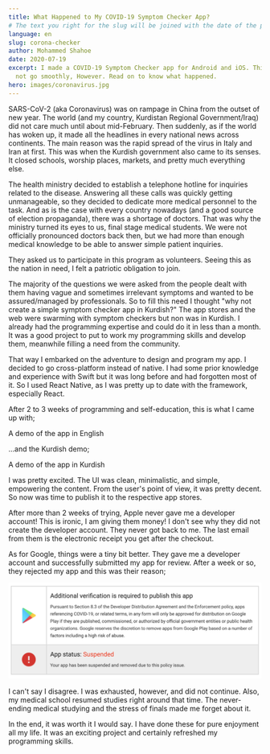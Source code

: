 ```yaml
---
title: What Happened to My COVID-19 Symptom Checker App?
# The text you right for the slug will be joined with the date of the post
language: en
slug: corona-checker
author: Mohammed Shahoe
date: 2020-07-19
excerpt: I made a COVID-19 Symptom Checker app for Android and iOS. Things did
  not go smoothly, However. Read on to know what happened.
hero: images/coronavirus.jpg
---
```

SARS-CoV-2 (aka Coronavirus) was on rampage in China from the outset of new year. The world (and my country, Kurdistan Regional Government/Iraq) did not care much until about mid-February. Then suddenly, as if the world has woken up, it made all the headlines in every national news across continents. The main reason was the rapid spread of the virus in Italy and Iran at first. This was when the Kurdish government also came to its senses. It closed schools, worship places, markets, and pretty much everything else.

The health ministry decided to establish a telephone hotline for inquiries related to the disease. Answering all these calls was quickly getting unmanageable, so they decided to dedicate more medical personnel to the task. And as is the case with every country nowadays (and a good source of election propaganda), there was a shortage of doctors. That was why the ministry turned its eyes to us, final stage medical students. We were not officially pronounced doctors back then, but we had more than enough medical knowledge to be able to answer simple patient inquiries.

They asked us to participate in this program as volunteers. Seeing this as the nation in need, I felt a patriotic obligation to join.

The majority of the questions we were asked from the people dealt with them having vague and sometimes irrelevant symptoms and wanted to be assured/managed by professionals. So to fill this need I thought "why not create a simple symptom checker app in Kurdish?" The app stores and the web were swarming with symptom checkers but non was in Kurdish. I already had the programming expertise and could do it in less than a month. It was a good project to put to work my programming skills and develop them, meanwhile filling a need from the community.

That way I embarked on the adventure to design and program my app. I decided to go cross-platform instead of native. I had some prior knowledge and experience with Swift but it was long before and had forgotten most of it. So I used React Native, as I was pretty up to date with the framework, especially React.

After 2 to 3 weeks of programming and self-education, this is what I came up with;

<div class="Image__Medium">
  <YouTube videoId="bmiLklAg7Lo" />
  <figcaption>A demo of the app in English</figcaption>
</div>

...and the Kurdish demo;

<div class="Image__Medium">
  <YouTube videoId="jPfcKxWx4Nk" />
  <figcaption>A demo of the app in Kurdish</figcaption>
</div>

I was pretty excited. The UI was clean, minimalistic, and simple, empowering the content. From the user's point of view, it was pretty decent. So now was time to publish it to the respective app stores.

After more than 2 weeks of trying, Apple never gave me a developer account! This is ironic, I am giving them money! I don't see why they did not create the developer account. They never got back to me. The last email from them is the electronic receipt you get after the checkout.

As for Google, things were a tiny bit better. They gave me a developer account and successfully submitted my app for review. After a week or so, they rejected my app and this was their reason;

![Rejection screenshot](images/screenshot-2020-07-20-at-6.02.43-pm.png "Rejection ScreenShot")

I can't say I disagree. I was exhausted, however, and did not continue. Also, my medical school resumed studies right around that time. The never-ending medical studying and the stress of finals made me forget about it.

In the end, it was worth it I would say. I have done these for pure enjoyment all my life. It was an exciting project and certainly refreshed my programming skills.